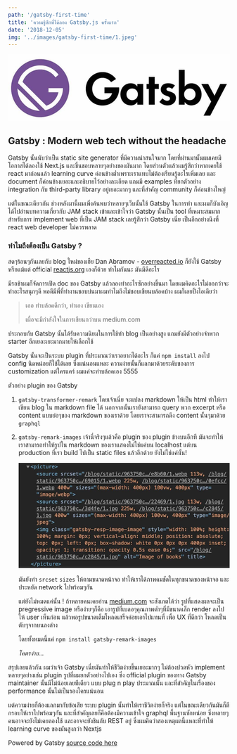 ```yaml
---
path: '/gatsby-first-time'
title: 'ความรู้สึกที่ได้ลอง Gatsby.js ครั้งแรก'
date: '2018-12-05'
img: '../images/gatsby-first-time/1.jpeg'
---
```


![Gatsby logo](../images/gatsby-first-time/1.jpeg)

## Gatsby : Modern web tech without the headache

Gatsby นั้นนับว่าเป็น static site generator ที่มีความน่าสนใจมาก โดยที่ผ่านมานั้นผมเคยมีโอกาสได้ลองใช้ Next.js และชื่นชอบหลายๆอย่างของมันมาก โดยส่วนตัวแล้วผมรู้สึกว่าหากเคยใช้ react มาก่อนแล้ว learning curve ค่อนข้างต่ำเพราะเราแทบไม่ต้องเรียนรู้อะไรเพิ่มเลย และ document ก็ค่อนข้างเยอะและอธิบายไว้อย่างละเอียด แถมมี examples ที่ยกตัวอย่าง integration กับ third-party library อยู่เยอะมากๆ และที่สำคัญ community ก็ค่อนข้างใหญ่

แต่ในขณะเดียวกัน ช่วงหลังมานี้ผมเพิ่งค้นพบว่าหลายๆเว็บนั้นใช้ Gatsby ในการทำ และผมก็บังเอิญได้ไปอ่านบทความเกี่ยวกับ JAM stack เข้าและเข้าใจว่า Gatsby นั้นเป็น tool ที่เหมาะสมมากสำหรับการ implement web ที่เป็น JAM stack เลยรู้สึกว่า Gatsby เนี่ย เป็นอีกอย่างนึงที่ react web developer ไม่ควรพลาด

### ทำไมถึงต้องเป็น Gatsby ?

สดๆร้อนๆกันเลยกับ blog ใหม่ของเฮีย Dan Abramov - [overreacted.io](https://overreacted.io/) ก็ยังใช้ Gatsby หรือแม้แต่ official [reactjs.org](https://reactjs.org/) เองก็ด้วย ทำไมกันนะ มันมีดีอะไร

มีรอช้าผมก็จัดการเปิด doc ของ Gatsby แล้วลองทำอะไรซักอย่างขึ้นมา โดยผมคิดอะไรไม่ออกว่าจะทำอะไรสนุกๆดี พอดีมีพี่ที่ทำงานชอบบ่นมาผมทำไมถึงไม่ชอบเขียนบล้อคบ้าง ผมก็เลยปิ้งไอเดียว่า

> เออ ทำบล้อคดีกว่า, ทำเอง เขียนเอง
>
> เผื่อจะมีกำลังใจในการเขียนกว่าบน medium.com

ประกอบกับ Gatsby นั้นได้รับความนิยมในการใช้ทำ blog เป็นอย่างสูง แถมยังมีตัวอย่างจำพวก starter อีกเยอะเยะมากมายให้เลือกใช้

Gatsby นั้นจะเป็นระบบ plugin ที่ประมาณว่าเราอยากได้อะไร ก็แค่ `npm install` ลงไป config นิดหน่อยก็ใช้ได้เลย ซึ่งแน่นอนแหละ ความง่ายนั้นก็แลกมาด้วยระดับของการ customization แต่ใครแคร์ ผมแค่จะทำบล้อคเอง 5555

ตัวอย่าง plugin ของ Gatsby

1. `gatsby-transformer-remark` โดยเจ้าเนี่ย จะแปลง markdown ให้เป็น html ทำให้เราเขียน blog ใน markdown file ได้ นอกจากนั้นเรายังสามารถ query พวก excerpt หรือ content แบบย่อๆของ markdown ของเราด้วย โดยเราจะสามารถดึง content นั้นๆมาด้วย `graphql`

2. `gatsby-remark-images` เจ้านี่จริงๆแล้วคือ plugin ของ plugin ข้างบนอีกที มันจะทำให้เราสามารถทำให้รูปใน markdown ของเราแสดงไม่ใช่แค่บน localhost แต่บน production ที่เรา build ไปเป็น static files แล้วอีกด้วย ยังไม่ใช่แค่นั้น!

   ![gatsby remark plugin result](../images/gatsby-first-time/2.jpg)

   มันยังทำ `srcset` `sizes` ให้ตามขนาดหน้าจอ ทำให้เราได้ภาพคมชัดในทุกขนาดของหน้าจอ และประหยัด network ไปพร้อมๆกัน

   แต่ยังไม่หมดแค่นั้น ! ถ้าหลายคนเคยอ่าน
   [medium.com](https://medium.com) จะสังเกตได้ว่า รูปที่แสดงผลจะเป็น pregressive image หรือง่ายๆก็คือ เอารูปที่เบลอๆคุณภาพต่ำๆที่มีขนาดเล็ก render ลงไปให้ user เห็นก่อน แล้วพอรูปขนาดเต็มโหลดเสร็จค่อยเอาไปแทนที่ เพื่อ UX ที่ดีกว่า โหลดเป็นตับๆจากบนลงล่าง

   โดยทั้งหมดนี้แค่ `npm install gatsby-remark-images`

   _โคตรง่าย..._

สรุปเลยแล้วกัน ผมว่าเจ้า Gatsby เนี่ยมันทำให้ชีวิตง่ายขึ้นเยอะมากๆ ไม่ต้องปวดหัว implement หลายๆอย่างเช่น plugin รูปที่ผมยกตัวอย่างไปเอง ซึ่ง official plugin ของทาง Gatsby maintainer นั้นมีไม่น้อยเลยทีเดียว
แบบ plug n play ประมาณนั้น และที่สำคัญในเรื่องของ performance นั้นไม่เป็นรองใครแน่นอน

แต่ความง่ายก็ต้องแลกมากับข้อเสีย ระบบ plugin นั้นทำให้เราชีวิตง่ายก็จริง แต่ในขณะเดียวกันมันก็ตีกรอบให้เราไปพร้อมๆกัน
และที่สำคัญเลยก็คือต้องมีความเข้าใจ graphql พื้นฐานซักหน่อย ซึ่งหลายๆคนอาจจะยังไม่เคยลองใช้ และอาจจะยังชินกับ REST อยู่ ซึ่งผมคิดว่าสองเหตุผลนี้แหละที่ทำให้ learning curve ของมันสูงกว่า Nextjs

Powered by Gatsby [source code here](https://github.com/rappad/blog)

